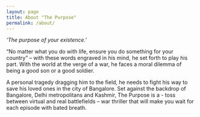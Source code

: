 ```yaml
---
layout: page
title: About "The Purpose"
permalink: /about/
---
```


*‘The purpose of your existence.’*

“No matter what you do with life, ensure you do something for your country” – with these words engraved in his mind, he set forth to play his part. With the world at the verge of a war, he faces a moral dilemma of being a good son or a good soldier.

A personal tragedy dragging him to the field, he needs to fight his way to save his loved ones in the city of Bangalore. Set against the backdrop of Bangalore, Delhi metropolitans and Kashmir, The Purpose is a - toss between virtual and real battlefields – war thriller that will make you wait for each episode with bated breath.